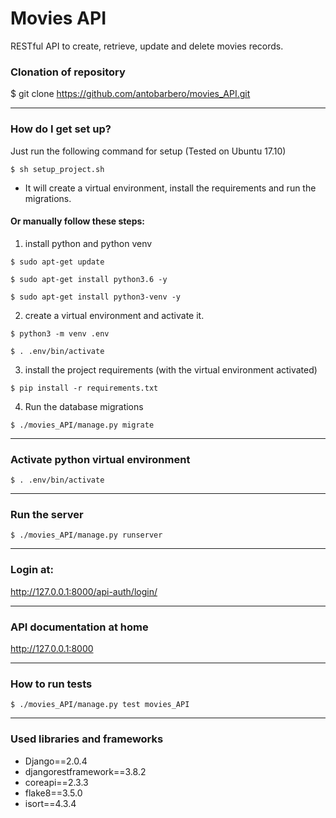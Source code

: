 # Movies API #

RESTful API to create, retrieve, update and delete movies records.


### Clonation of repository ###
$ git clone https://github.com/antobarbero/movies_API.git

________________________________________________________________________


### How do I get set up? ###

Just run the following command for setup (Tested on Ubuntu 17.10)

```
$ sh setup_project.sh
```
* It will create a virtual environment, install the requirements and run the migrations.



#### Or manually follow these steps: ####


1. install python and python venv

```
$ sudo apt-get update

$ sudo apt-get install python3.6 -y

$ sudo apt-get install python3-venv -y

```

2.  create a virtual environment and activate it.

```
$ python3 -m venv .env

$ . .env/bin/activate
```


3. install the project requirements (with the virtual environment activated)

```
$ pip install -r requirements.txt
```

4. Run the database migrations

```
$ ./movies_API/manage.py migrate
```

________________________________________________________________________

### Activate python virtual environment ###

```
$ . .env/bin/activate
```
________________________________________________________________________

### Run the server ###

```
$ ./movies_API/manage.py runserver
```
________________________________________________________________________


### Login at: ###

http://127.0.0.1:8000/api-auth/login/

________________________________________________________________________

### API documentation at home ###

http://127.0.0.1:8000

________________________________________________________________________

### How to run tests ###
```
$ ./movies_API/manage.py test movies_API
```

________________________________________________________________________

### Used libraries and frameworks ###

* Django==2.0.4
* djangorestframework==3.8.2
* coreapi==2.3.3
* flake8==3.5.0
* isort==4.3.4
